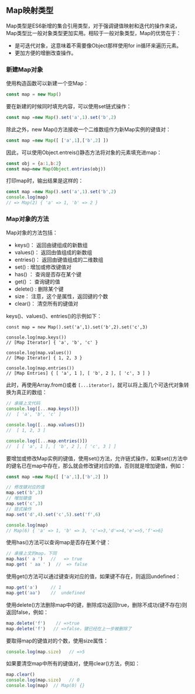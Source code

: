 ##  Map映射类型

Map类型是ES6新增的集合引用类型，对于强调键值映射和迭代的操作来说，Map类型比一般对象类型更加实用。相较于一般对象类型，Map的优势在于：
- 是可迭代对象，这意味着不需要像Object那样使用for in循环来遍历元素。
- 更加方便的增删改查操作。

###   新建Map对象

使用构造函数可以新建一个空Map：

```js
const map = new Map()
```

要在新建的时候同时填充内容，可以使用set链式操作：

```js
const map =new Map().set('a',1).set('b',2)
```

除此之外，new Map()方法接收一个二维数组作为新Map实例的键值对：

```js
const map =new Map([ ['a',1],['b',2] ])
```

因此，可以使用Object.entreis()静态方法将对象的元素填充进map：

```js
const obj = {a:1,b:2}
const map=new Map(Object.entries(obj))   
```
 
打印map时，输出结果是这样的：

```js
const map =new Map().set('a',1).set('b',2)
console.log(map)
// => Map(2) { 'a' => 1, 'b' => 2 }
```

###   Map对象的方法

Map对象的方法包括：
-  keys()： 返回由键组成的新数组
-  values()： 返回由值组成的新数组
-  entries()： 返回由键值组成的二维数组
-  set() : 增加或修改键值对
-  has() ： 查询是否存在某个键
-  get() ： 查询键的值
-  delete() : 删除某个键
- size： 注意，这个是属性，返回键的个数
-  clear()： 清空所有的键值对

keys()、values()、entries()的示例如下：

```
const map = new Map().set('a',1).set('b',2).set('c',3)

console.log(map.keys())  
// [Map Iterator] { 'a', 'b', 'c' }

console.log(map.values())
// [Map Iterator] { 1, 2, 3 }

console.log(map.entries())
// [Map Entries] { [ 'a', 1 ], [ 'b', 2 ], [ 'c', 3 ] }
```

此时，再使用Array.from()或者 ` [...iterator] `，就可以将上面几个可迭代对象转换为真正的数组：

```js
// 承接上文代码
console.log([...map.keys()])
//  [ 'a', 'b', 'c' ]

console.log([...map.values()]) 
//  [ 1, 2, 3 ]

console.log([...map.entries()]) 
//  [ [ 'a', 1 ], [ 'b', 2 ], [ 'c', 3 ] ]
```


要增加或修改Map实例的键值，使用set()方法，允许链式操作，如果set()方法中的键名已在map中存在，那么就会修改键对应的值，否则就是增加键值，例如：

```js
const map =new Map([ ['a',1],['b',2] ])

// 修改键对应的值
map.set('b',3)  
// 增加键值
map.set('c',3)   
// 链式操作
map.set('d',4).set('c',5).set('f',6)  

console.log(map)
// Map(6) { 'a' => 1, 'b' => 3, 'c'=>3,'d'=>4,'e'=>5,'f'=>6}
```

使用has()方法可以查询map是否存在某个键：

```js
// 承接上文的map，下同
map.has(' a ')   //   => true
map.get( ' aa ' )  //  => false
```

使用get()方法可以通过键查询对应的值，如果键不存在，则返回undefined：

```js
map.get('a')     // 1
map.get('aa')    //  undefined
```

使用delete()方法删除map中的键，删除成功返回true，删除不成功(键不存在)则返回false，例如：

```js
map.delete('f')    // =>true
map.delete('f')   // =>false，键已经在上一步被删除了
```

要取得map的键值对的个数，使用size属性：

```js
console.log(map.size)   // =>5
```

如果要清空map中所有的键值对，使用clear()方法，例如：

```js
map.clear()
console.log(map.size)   // 0
console.log(map)  // Map(0) {}
```

